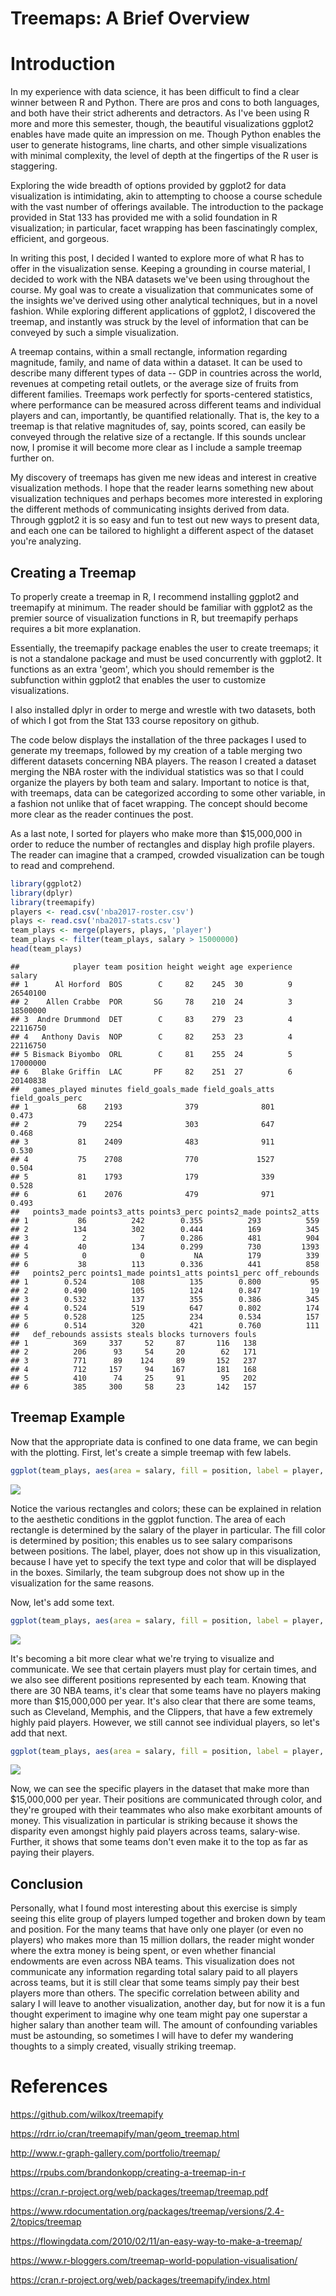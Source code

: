Treemaps: A Brief Overview
================

Introduction
============

In my experience with data science, it has been difficult to find a clear winner between R and Python. There are pros and cons to both languages, and both have their strict adherents and detractors. As I've been using R more and more this semester, though, the beautiful visualizations ggplot2 enables have made quite an impression on me. Though Python enables the user to generate histograms, line charts, and other simple visualizations with minimal complexity, the level of depth at the fingertips of the R user is staggering.

Exploring the wide breadth of options provided by ggplot2 for data visualization is intimidating, akin to attempting to choose a course schedule with the vast number of offerings available. The introduction to the package provided in Stat 133 has provided me with a solid foundation in R visualization; in particular, facet wrapping has been fascinatingly complex, efficient, and gorgeous.

In writing this post, I decided I wanted to explore more of what R has to offer in the visualization sense. Keeping a grounding in course material, I decided to work with the NBA datasets we've been using throughout the course. My goal was to create a visualization that communicates some of the insights we've derived using other analytical techniques, but in a novel fashion. While exploring different applications of ggplot2, I discovered the treemap, and instantly was struck by the level of information that can be conveyed by such a simple visualization.

A treemap contains, within a small rectangle, information regarding magnitude, family, and name of data within a dataset. It can be used to describe many different types of data -- GDP in countries across the world, revenues at competing retail outlets, or the average size of fruits from different families. Treemaps work perfectly for sports-centered statistics, where performance can be measured across different teams and individual players and can, importantly, be quantified relationally. That is, the key to a treemap is that relative magnitudes of, say, points scored, can easily be conveyed through the relative size of a rectangle. If this sounds unclear now, I promise it will become more clear as I include a sample treemap further on.

My discovery of treemaps has given me new ideas and interest in creative visualization methods. I hope that the reader learns something new about visualization techniques and perhaps becomes more interested in exploring the different methods of communicating insights derived from data. Through ggplot2 it is so easy and fun to test out new ways to present data, and each one can be tailored to highlight a different aspect of the dataset you're analyzing.

Creating a Treemap
------------------

To properly create a treemap in R, I recommend installing ggplot2 and treemapify at minimum. The reader should be familiar with ggplot2 as the premier source of visualization functions in R, but treemapify perhaps requires a bit more explanation.

Essentially, the treemapify package enables the user to create treemaps; it is not a standalone package and must be used concurrently with ggplot2. It functions as an extra 'geom', which you should remember is the subfunction within ggplot2 that enables the user to customize visualizations.

I also installed dplyr in order to merge and wrestle with two datasets, both of which I got from the Stat 133 course repository on github.

The code below displays the installation of the three packages I used to generate my treemaps, followed by my creation of a table merging two different datasets concerning NBA players. The reason I created a dataset merging the NBA roster with the individual statistics was so that I could organize the players by both team and salary. Important to notice is that, with treemaps, data can be categorized according to some other variable, in a fashion not unlike that of facet wrapping. The concept should become more clear as the reader continues the post.

As a last note, I sorted for players who make more than $15,000,000 in order to reduce the number of rectangles and display high profile players. The reader can imagine that a cramped, crowded visualization can be tough to read and comprehend.

``` r
library(ggplot2)
library(dplyr)
library(treemapify)
players <- read.csv('nba2017-roster.csv')
plays <- read.csv('nba2017-stats.csv')
team_plays <- merge(players, plays, 'player')
team_plays <- filter(team_plays, salary > 15000000)
head(team_plays)
```

    ##            player team position height weight age experience   salary
    ## 1      Al Horford  BOS        C     82    245  30          9 26540100
    ## 2    Allen Crabbe  POR       SG     78    210  24          3 18500000
    ## 3  Andre Drummond  DET        C     83    279  23          4 22116750
    ## 4   Anthony Davis  NOP        C     82    253  23          4 22116750
    ## 5 Bismack Biyombo  ORL        C     81    255  24          5 17000000
    ## 6   Blake Griffin  LAC       PF     82    251  27          6 20140838
    ##   games_played minutes field_goals_made field_goals_atts field_goals_perc
    ## 1           68    2193              379              801            0.473
    ## 2           79    2254              303              647            0.468
    ## 3           81    2409              483              911            0.530
    ## 4           75    2708              770             1527            0.504
    ## 5           81    1793              179              339            0.528
    ## 6           61    2076              479              971            0.493
    ##   points3_made points3_atts points3_perc points2_made points2_atts
    ## 1           86          242        0.355          293          559
    ## 2          134          302        0.444          169          345
    ## 3            2            7        0.286          481          904
    ## 4           40          134        0.299          730         1393
    ## 5            0            0           NA          179          339
    ## 6           38          113        0.336          441          858
    ##   points2_perc points1_made points1_atts points1_perc off_rebounds
    ## 1        0.524          108          135        0.800           95
    ## 2        0.490          105          124        0.847           19
    ## 3        0.532          137          355        0.386          345
    ## 4        0.524          519          647        0.802          174
    ## 5        0.528          125          234        0.534          157
    ## 6        0.514          320          421        0.760          111
    ##   def_rebounds assists steals blocks turnovers fouls
    ## 1          369     337     52     87       116   138
    ## 2          206      93     54     20        62   171
    ## 3          771      89    124     89       152   237
    ## 4          712     157     94    167       181   168
    ## 5          410      74     25     91        95   202
    ## 6          385     300     58     23       142   157

Treemap Example
---------------

Now that the appropriate data is confined to one data frame, we can begin with the plotting. First, let's create a simple treemap with few labels.

``` r
ggplot(team_plays, aes(area = salary, fill = position, label = player, subgroup = team)) + geom_treemap() + ggtitle('Simple Visualization')
```

![](post_1_files/figure-markdown_github-ascii_identifiers/unnamed-chunk-2-1.png)

Notice the various rectangles and colors; these can be explained in relation to the aesthetic conditions in the ggplot function. The area of each rectangle is determined by the salary of the player in particular. The fill color is determined by position; this enables us to see salary comparisons between positions. The label, player, does not show up in this visualization, because I have yet to specify the text type and color that will be displayed in the boxes. Similarly, the team subgroup does not show up in the visualization for the same reasons.

Now, let's add some text.

``` r
ggplot(team_plays, aes(area = salary, fill = position, label = player, subgroup = team)) + geom_treemap() + geom_treemap_subgroup_border() + geom_treemap_subgroup_text(place = 'centre', grow = T, alpha = 0.5, colour = 'black', fontface = 'italic', min.size = 0) + ggtitle('Team Based Breakdown')
```

![](post_1_files/figure-markdown_github-ascii_identifiers/unnamed-chunk-3-1.png)

It's becoming a bit more clear what we're trying to visualize and communicate. We see that certain players must play for certain times, and we also see different positions represented by each team. Knowing that there are 30 NBA teams, it's clear that some teams have no players making more than $15,000,000 per year. It's also clear that there are some teams, such as Cleveland, Memphis, and the Clippers, that have a few extremely highly paid players. However, we still cannot see individual players, so let's add that next.

``` r
ggplot(team_plays, aes(area = salary, fill = position, label = player, subgroup = team)) + geom_treemap() + geom_treemap_subgroup_border() + geom_treemap_subgroup_text(place = 'centre', grow = T, alpha = 0.5, colour = 'black', fontface = 'italic', min.size = 0) + geom_treemap_text(colour = 'white', place = 'bottomright', reflow = T) + ggtitle('NBA Players Sorted by Team, Salary, and Position')
```

![](post_1_files/figure-markdown_github-ascii_identifiers/unnamed-chunk-4-1.png)

Now, we can see the specific players in the dataset that make more than $15,000,000 per year. Their positions are communicated through color, and they're grouped with their teammates who also make exorbitant amounts of money. This visualization in particular is striking because it shows the disparity even amongst highly paid players across teams, salary-wise. Further, it shows that some teams don't even make it to the top as far as paying their players.

Conclusion
----------

Personally, what I found most interesting about this exercise is simply seeing this elite group of players lumped together and broken down by team and position. For the many teams that have only one player (or even no players) who makes more than 15 million dollars, the reader might wonder where the extra money is being spent, or even whether financial endowments are even across NBA teams. This visualization does not communicate any information regarding total salary paid to all players across teams, but it is still clear that some teams simply pay their best players more than others. The specific correlation between ability and salary I will leave to another visualization, another day, but for now it is a fun thought experiment to imagine why one team might pay one superstar a higher salary than another team will. The amount of confounding variables must be astounding, so sometimes I will have to defer my wandering thoughts to a simply created, visually striking treemap.

References
==========

<https://github.com/wilkox/treemapify>

<https://rdrr.io/cran/treemapify/man/geom_treemap.html>

<http://www.r-graph-gallery.com/portfolio/treemap/>

<https://rpubs.com/brandonkopp/creating-a-treemap-in-r>

<https://cran.r-project.org/web/packages/treemap/treemap.pdf>

<https://www.rdocumentation.org/packages/treemap/versions/2.4-2/topics/treemap>

<https://flowingdata.com/2010/02/11/an-easy-way-to-make-a-treemap/>

<https://www.r-bloggers.com/treemap-world-population-visualisation/>

<https://cran.r-project.org/web/packages/treemapify/index.html>
